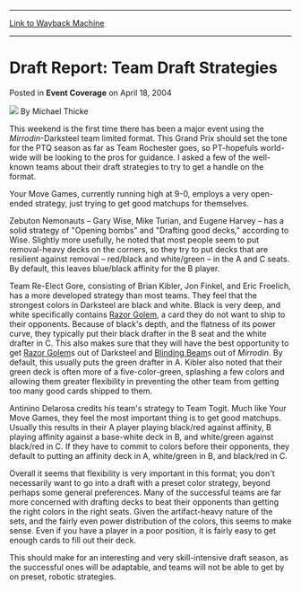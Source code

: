 
---
[Link to Wayback Machine](https://web.archive.org/web/20220703212614/https://magic.wizards.com/en/articles/archive/event-coverage/draft-report-team-draft-strategies-2004-04-18)

[_metadata_:author]:- "Michael Thicke"
[_metadata_:description]:- "This weekend is the first time there has been a major event using the Mirrodin-Darksteel team limited format. This Grand Prix should set the tone for the PTQ season as far as Team Rochester goes, so PT-hopefuls world-wide will be looking to the pros for guidance. I asked a few of the well-known teams about their draft strategies to try to get a handle on the format. Your Move"
[_metadata_:generator]:- "Drupal 7 (http://drupal.org)"
[_metadata_:node]:- "552501"
[_metadata_:publish_date]:- "2004-04-18"
[_metadata_:source]:- "div-main-content"
[_metadata_:title]:- "Draft Report: Team Draft Strategies"
[_metadata_:wayback_capture_timestamp]:- "2022-07-03 21:26:14"
[_metadata_:wayback_raw_url]:- "https://web.archive.org/web/20220703212614id_/https://magic.wizards.com/en/articles/archive/event-coverage/draft-report-team-draft-strategies-2004-04-18"
[_metadata_:wayback_url]:- "https://magic.wizards.com/en/articles/archive/event-coverage/draft-report-team-draft-strategies-2004-04-18"
---


Draft Report: Team Draft Strategies
===================================



 Posted in **Event Coverage**
 on April 18, 2004 






![](https://media.magic.wizards.com/styles/auth_small/public/generic-avatar-150_154.png)
By Michael Thicke












This weekend is the first time there has been a major event using the *Mirrodin*-Darksteel team limited format. This Grand Prix should set the tone for the PTQ season as far as Team Rochester goes, so PT-hopefuls world-wide will be looking to the pros for guidance. I asked a few of the well-known teams about their draft strategies to try to get a handle on the format.


Your Move Games, currently running high at 9-0, employs a very open-ended strategy, just trying to get good matchups for themselves.


Zebuton Nemonauts – Gary Wise, Mike Turian, and Eugene Harvey – has a solid strategy of "Opening bombs" and "Drafting good decks," according to Wise. Slightly more usefully, he noted that most people seem to put removal-heavy decks on the corners, so they try to put decks that are resilient against removal – red/black and white/green – in the A and C seats. By default, this leaves blue/black affinity for the B player.


Team Re-Elect Gore, consisting of Brian Kibler, Jon Finkel, and Eric Froelich, has a more developed strategy than most teams. They feel that the strongest colors in Darksteel are black and white. Black is very deep, and white specifically contains [Razor Golem](https://gatherer.wizards.com/Pages/Card/Details.aspx?name=Razor+Golem), a card they do not want to ship to their opponents. Because of black's depth, and the flatness of its power curve, they typically put their black drafter in the B seat and the white drafter in C. This also makes sure that they will have the best opportunity to get [Razor Golem](https://gatherer.wizards.com/Pages/Card/Details.aspx?name=Razor+Golem)s out of Darksteel and [Blinding Beam](https://gatherer.wizards.com/Pages/Card/Details.aspx?name=Blinding+Beam)s out of *Mirrodin*. By default, this usually puts the green drafter in A. Kibler also noted that their green deck is often more of a five-color-green, splashing a few colors and allowing them greater flexibility in preventing the other team from getting too many good cards shipped to them.


Antinino Delarosa credits his team's strategy to Team Togit. Much like Your Move Games, they feel the most important thing is to get good matchups. Usually this results in their A player playing black/red against affinity, B playing affinity against a base-white deck in B, and white/green against black/red in C. If they have to commit to colors before their opponents, they default to putting an affinity deck in A, white/green in B, and black/red in C.


Overall it seems that flexibility is very important in this format; you don't necessarily want to go into a draft with a preset color strategy, beyond perhaps some general preferences. Many of the successful teams are far more concerned with drafting decks to beat their opponents than getting the right colors in the right seats. Given the artifact-heavy nature of the sets, and the fairly even power distribution of the colors, this seems to make sense. Even if you have a player in a poor position, it is fairly easy to get enough cards to fill out their deck.


This should make for an interesting and very skill-intensive draft season, as the successful ones will be adaptable, and teams will not be able to get by on preset, robotic strategies.








